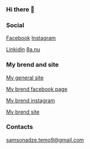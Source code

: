 ### Hi there 👋

### Social
[Facebook](https://www.facebook.com/temo.samsonadze)
[Instagram](https://www.instagram.com/temo_samsonadze/)

[Linkidin](https://www.linkedin.com/in/temo-samsonadze-150a541ab/)
[8a.nu](https://www.8a.nu/user/temo-samsonadze/sportclimbing)

### My brend and site
[My general site](https://climbing.ge/)

[My brend facebook page](https://www.facebook.com/shop.climbing.ge/)

[My brend instagram](https://www.instagram.com/climbing.ge/)

[My brend site](https://shop.climbing.ge/)

### Contacts
samsonadze.temo9@gmail.com

<!--
**temo-123/temo-123** is a ✨ _special_ ✨ repository because its `README.md` (this file) appears on your GitHub profile.

Here are some ideas to get you started:

- 🔭 I’m currently working on ...
- 🌱 I’m currently learning ...
- 👯 I’m looking to collaborate on ...
- 🤔 I’m looking for help with ...
- 💬 Ask me about ...
- 📫 How to reach me: ...
- 😄 Pronouns: ...
- ⚡ Fun fact: ...
-->
